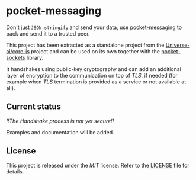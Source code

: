 # pocket-messaging

Don't just `JSON.stringify` and send your data, use [pocket-messaging](https://github.com/universe-ai/pocket-messaging) to pack and send it to a trusted peer.

This project has been extracted as a standalone project from the [Universe-ai/core-js](https://github.com/universe-ai/core-js) project and can be used on its own together with the [pocket-sockets](https://github.com/universe-ai/pocket-sockets) library.

It handshakes using public-key cryptography and can add an additional layer of encryption to the communication on top of _TLS_, if needed (for example when _TLS_ termination is provided as a service or not available at all).

## Current status
*!!The Handshake process is not yet secure!!*

Examples and documentation will be added.

## License
This project is released under the _MIT_ license. Refer to the [LICENSE](https://github.com/universe-ai/pocket-messaging/blob/master/LICENSE) file for details.
